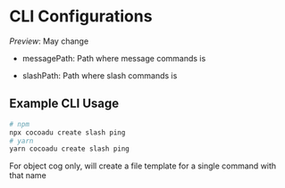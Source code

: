 # CLI Configurations

*Preview*: May change

- messagePath: Path where message commands is

- slashPath: Path where slash commands is

## Example CLI Usage

```bash
# npm
npx cocoadu create slash ping
# yarn
yarn cocoadu create slash ping
```

For object cog only, will create a file template for a single command with that name
